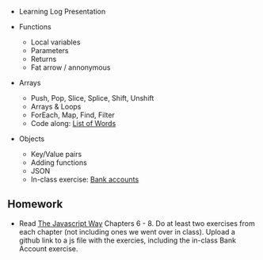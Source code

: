 * Learning Log Presentation
  
* Functions
    * Local variables
    * Parameters
    * Returns
    * Fat arrow / annonymous 
* Arrays
    * Push, Pop, Slice, Splice, Shift, Unshift
    * Arrays & Loops
    * ForEach, Map, Find, Filter
    * Code along: [List of Words](https://github.com/thejsway/thejsway/blob/master/manuscript/chapter07.md#list-of-words)
* Objects
    * Key/Value pairs
    * Adding functions
    * JSON
    * In-class exercise: [Bank accounts](https://github.com/thejsway/thejsway/blob/master/manuscript/chapter06.md#modeling-a-bank-account)

## Homework
  * Read [The Javascript Way](https://github.com/thejsway/thejsway) Chapters 6 - 8. Do at least two exercises from each chapter (not including ones we went over in class). Upload a github link to a js file with the exercies, including the in-class Bank Account exercise.